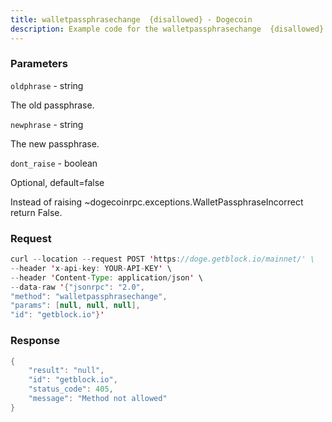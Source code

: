 ```yaml
---
title: walletpassphrasechange  {disallowed} - Dogecoin
description: Example code for the walletpassphrasechange  {disallowed} json-rpc method. Сomplete guide on how to use walletpassphrasechange  {disallowed} json-rpc in GetBlock.io Web3 documentation.
---
```


### Parameters


`oldphrase` - string

The old passphrase.

`newphrase` - string

The new passphrase.

`dont_raise` - boolean

Optional, default=false

Instead of raising ~dogecoinrpc.exceptions.WalletPassphraseIncorrect
return False.

### Request

``` java
curl --location --request POST 'https://doge.getblock.io/mainnet/' \
--header 'x-api-key: YOUR-API-KEY' \
--header 'Content-Type: application/json' \
--data-raw '{"jsonrpc": "2.0",
"method": "walletpassphrasechange",
"params": [null, null, null],
"id": "getblock.io"}'
```

###  Response

``` java
{
    "result": "null",
    "id": "getblock.io",
    "status_code": 405,
    "message": "Method not allowed"
}
```

